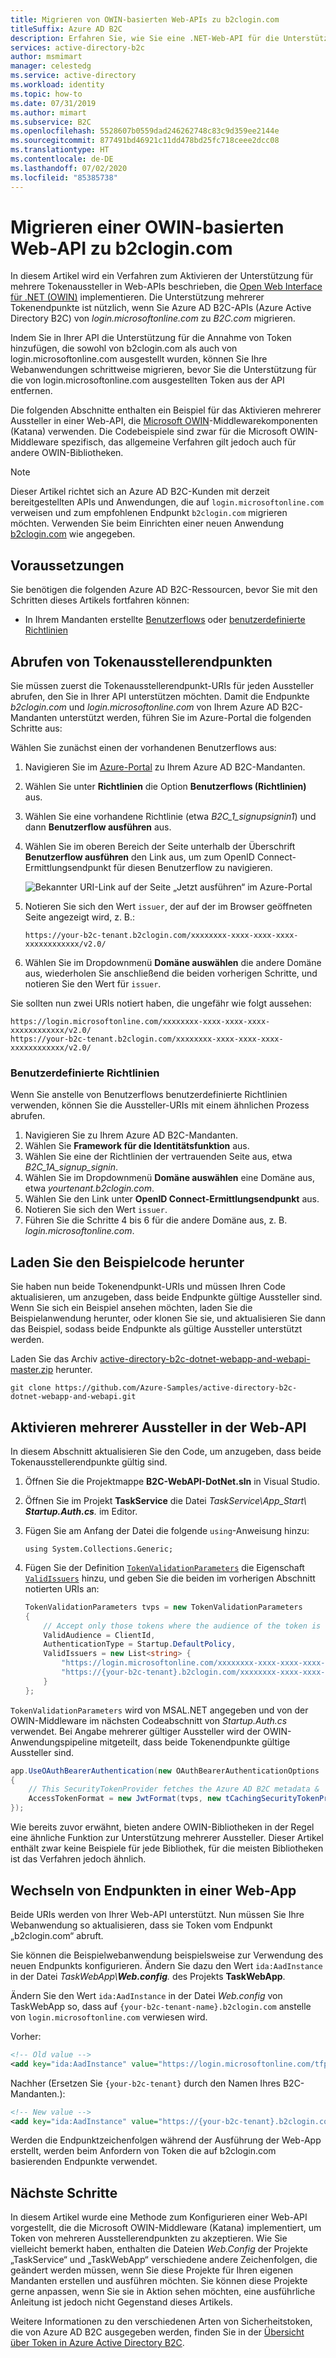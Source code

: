 ```yaml
---
title: Migrieren von OWIN-basierten Web-APIs zu b2clogin.com
titleSuffix: Azure AD B2C
description: Erfahren Sie, wie Sie eine .NET-Web-API für die Unterstützung mehrerer Tokenaussteller aktivieren können, während Sie Ihre Anwendungen zu b2clogin.com migrieren.
services: active-directory-b2c
author: msmimart
manager: celestedg
ms.service: active-directory
ms.workload: identity
ms.topic: how-to
ms.date: 07/31/2019
ms.author: mimart
ms.subservice: B2C
ms.openlocfilehash: 5528607b0559dad246262748c83c9d359ee2144e
ms.sourcegitcommit: 877491bd46921c11dd478bd25fc718ceee2dcc08
ms.translationtype: HT
ms.contentlocale: de-DE
ms.lasthandoff: 07/02/2020
ms.locfileid: "85385738"
---
```

# <a name="migrate-an-owin-based-web-api-to-b2clogincom"></a>Migrieren einer OWIN-basierten Web-API zu b2clogin.com

In diesem Artikel wird ein Verfahren zum Aktivieren der Unterstützung für mehrere Tokenaussteller in Web-APIs beschrieben, die [Open Web Interface für .NET (OWIN)](http://owin.org/) implementieren. Die Unterstützung mehrerer Tokenendpunkte ist nützlich, wenn Sie Azure AD B2C-APIs (Azure Active Directory B2C) von *login.microsoftonline.com* zu *B2C.com* migrieren.

Indem Sie in Ihrer API die Unterstützung für die Annahme von Token hinzufügen, die sowohl von b2clogin.com als auch von login.microsoftonline.com ausgestellt wurden, können Sie Ihre Webanwendungen schrittweise migrieren, bevor Sie die Unterstützung für die von login.microsoftonline.com ausgestellten Token aus der API entfernen.

Die folgenden Abschnitte enthalten ein Beispiel für das Aktivieren mehrerer Aussteller in einer Web-API, die [Microsoft OWIN][katana]-Middlewarekomponenten (Katana) verwenden. Die Codebeispiele sind zwar für die Microsoft OWIN-Middleware spezifisch, das allgemeine Verfahren gilt jedoch auch für andere OWIN-Bibliotheken.

> [!NOTE]
> Dieser Artikel richtet sich an Azure AD B2C-Kunden mit derzeit bereitgestellten APIs und Anwendungen, die auf `login.microsoftonline.com` verweisen und zum empfohlenen Endpunkt `b2clogin.com` migrieren möchten. Verwenden Sie beim Einrichten einer neuen Anwendung [b2clogin.com](b2clogin.md) wie angegeben.

## <a name="prerequisites"></a>Voraussetzungen

Sie benötigen die folgenden Azure AD B2C-Ressourcen, bevor Sie mit den Schritten dieses Artikels fortfahren können:

* In Ihrem Mandanten erstellte [Benutzerflows](tutorial-create-user-flows.md) oder [benutzerdefinierte Richtlinien](custom-policy-get-started.md)

## <a name="get-token-issuer-endpoints"></a>Abrufen von Tokenausstellerendpunkten

Sie müssen zuerst die Tokenausstellerendpunkt-URIs für jeden Aussteller abrufen, den Sie in Ihrer API unterstützen möchten. Damit die Endpunkte *b2clogin.com* und *login.microsoftonline.com* von Ihrem Azure AD B2C-Mandanten unterstützt werden, führen Sie im Azure-Portal die folgenden Schritte aus:

Wählen Sie zunächst einen der vorhandenen Benutzerflows aus:

1. Navigieren Sie im [Azure-Portal](https://portal.azure.com) zu Ihrem Azure AD B2C-Mandanten.
1. Wählen Sie unter **Richtlinien** die Option **Benutzerflows (Richtlinien)** aus.
1. Wählen Sie eine vorhandene Richtlinie (etwa *B2C_1_signupsignin1*) und dann **Benutzerflow ausführen** aus.
1. Wählen Sie im oberen Bereich der Seite unterhalb der Überschrift **Benutzerflow ausführen** den Link aus, um zum OpenID Connect-Ermittlungsendpunkt für diesen Benutzerflow zu navigieren.

    ![Bekannter URI-Link auf der Seite „Jetzt ausführen“ im Azure-Portal](media/multi-token-endpoints/portal-01-policy-link.png)

1. Notieren Sie sich den Wert `issuer`, der auf der im Browser geöffneten Seite angezeigt wird, z. B.:

    `https://your-b2c-tenant.b2clogin.com/xxxxxxxx-xxxx-xxxx-xxxx-xxxxxxxxxxxx/v2.0/`

1. Wählen Sie im Dropdownmenü **Domäne auswählen** die andere Domäne aus, wiederholen Sie anschließend die beiden vorherigen Schritte, und notieren Sie den Wert für `issuer`.

Sie sollten nun zwei URIs notiert haben, die ungefähr wie folgt aussehen:

```
https://login.microsoftonline.com/xxxxxxxx-xxxx-xxxx-xxxx-xxxxxxxxxxxx/v2.0/
https://your-b2c-tenant.b2clogin.com/xxxxxxxx-xxxx-xxxx-xxxx-xxxxxxxxxxxx/v2.0/
```

### <a name="custom-policies"></a>Benutzerdefinierte Richtlinien

Wenn Sie anstelle von Benutzerflows benutzerdefinierte Richtlinien verwenden, können Sie die Aussteller-URIs mit einem ähnlichen Prozess abrufen.

1. Navigieren Sie zu Ihrem Azure AD B2C-Mandanten.
1. Wählen Sie **Framework für die Identitätsfunktion** aus.
1. Wählen Sie eine der Richtlinien der vertrauenden Seite aus, etwa *B2C_1A_signup_signin*.
1. Wählen Sie im Dropdownmenü **Domäne auswählen** eine Domäne aus, etwa *yourtenant.b2clogin.com*.
1. Wählen Sie den Link unter **OpenID Connect-Ermittlungsendpunkt** aus.
1. Notieren Sie sich den Wert `issuer`.
1. Führen Sie die Schritte 4 bis 6 für die andere Domäne aus, z. B. *login.microsoftonline.com*.

## <a name="get-the-sample-code"></a>Laden Sie den Beispielcode herunter

Sie haben nun beide Tokenendpunkt-URIs und müssen Ihren Code aktualisieren, um anzugeben, dass beide Endpunkte gültige Aussteller sind. Wenn Sie sich ein Beispiel ansehen möchten, laden Sie die Beispielanwendung herunter, oder klonen Sie sie, und aktualisieren Sie dann das Beispiel, sodass beide Endpunkte als gültige Aussteller unterstützt werden.

Laden Sie das Archiv [active-directory-b2c-dotnet-webapp-and-webapi-master.zip][sample-archive] herunter.

```
git clone https://github.com/Azure-Samples/active-directory-b2c-dotnet-webapp-and-webapi.git
```

## <a name="enable-multiple-issuers-in-web-api"></a>Aktivieren mehrerer Aussteller in der Web-API

In diesem Abschnitt aktualisieren Sie den Code, um anzugeben, dass beide Tokenausstellerendpunkte gültig sind.

1. Öffnen Sie die Projektmappe **B2C-WebAPI-DotNet.sln** in Visual Studio.
1. Öffnen Sie im Projekt **TaskService** die Datei *TaskService\\App_Start\\ **Startup.Auth.cs**.* im Editor.
1. Fügen Sie am Anfang der Datei die folgende `using`-Anweisung hinzu:

    `using System.Collections.Generic;`
1. Fügen Sie der Definition [`TokenValidationParameters`][tokenvalidationparameters] die Eigenschaft [`ValidIssuers`][validissuers] hinzu, und geben Sie die beiden im vorherigen Abschnitt notierten URIs an:

    ```csharp
    TokenValidationParameters tvps = new TokenValidationParameters
    {
        // Accept only those tokens where the audience of the token is equal to the client ID of this app
        ValidAudience = ClientId,
        AuthenticationType = Startup.DefaultPolicy,
        ValidIssuers = new List<string> {
            "https://login.microsoftonline.com/xxxxxxxx-xxxx-xxxx-xxxx-xxxxxxxxxxxx/v2.0/",
            "https://{your-b2c-tenant}.b2clogin.com/xxxxxxxx-xxxx-xxxx-xxxx-xxxxxxxxxxxx/v2.0/"
        }
    };
    ```

`TokenValidationParameters` wird von MSAL.NET angegeben und von der OWIN-Middleware im nächsten Codeabschnitt von *Startup.Auth.cs* verwendet. Bei Angabe mehrerer gültiger Aussteller wird der OWIN-Anwendungspipeline mitgeteilt, dass beide Tokenendpunkte gültige Aussteller sind.

```csharp
app.UseOAuthBearerAuthentication(new OAuthBearerAuthenticationOptions
{
    // This SecurityTokenProvider fetches the Azure AD B2C metadata &  from the OpenID Connect metadata endpoint
    AccessTokenFormat = new JwtFormat(tvps, new tCachingSecurityTokenProvider(String.Format(AadInstance, ultPolicy)))
});
```

Wie bereits zuvor erwähnt, bieten andere OWIN-Bibliotheken in der Regel eine ähnliche Funktion zur Unterstützung mehrerer Aussteller. Dieser Artikel enthält zwar keine Beispiele für jede Bibliothek, für die meisten Bibliotheken ist das Verfahren jedoch ähnlich.

## <a name="switch-endpoints-in-web-app"></a>Wechseln von Endpunkten in einer Web-App

Beide URIs werden von Ihrer Web-API unterstützt. Nun müssen Sie Ihre Webanwendung so aktualisieren, dass sie Token vom Endpunkt „b2clogin.com“ abruft.

Sie können die Beispielwebanwendung beispielsweise zur Verwendung des neuen Endpunkts konfigurieren. Ändern Sie dazu den Wert `ida:AadInstance` in der Datei *TaskWebApp\\**Web.config**.* des Projekts **TaskWebApp**.

Ändern Sie den Wert `ida:AadInstance` in der Datei *Web.config* von TaskWebApp so, dass auf `{your-b2c-tenant-name}.b2clogin.com` anstelle von `login.microsoftonline.com` verwiesen wird.

Vorher:

```xml
<!-- Old value -->
<add key="ida:AadInstance" value="https://login.microsoftonline.com/tfp/{0}/{1}" />
```

Nachher (Ersetzen Sie `{your-b2c-tenant}` durch den Namen Ihres B2C-Mandanten.):

```xml
<!-- New value -->
<add key="ida:AadInstance" value="https://{your-b2c-tenant}.b2clogin.com/tfp/{0}/{1}" />
```

Werden die Endpunktzeichenfolgen während der Ausführung der Web-App erstellt, werden beim Anfordern von Token die auf b2clogin.com basierenden Endpunkte verwendet.

## <a name="next-steps"></a>Nächste Schritte

In diesem Artikel wurde eine Methode zum Konfigurieren einer Web-API vorgestellt, die die Microsoft OWIN-Middleware (Katana) implementiert, um Token von mehreren Ausstellerendpunkten zu akzeptieren. Wie Sie vielleicht bemerkt haben, enthalten die Dateien *Web.Config* der Projekte „TaskService“ und „TaskWebApp“ verschiedene andere Zeichenfolgen, die geändert werden müssen, wenn Sie diese Projekte für Ihren eigenen Mandanten erstellen und ausführen möchten. Sie können diese Projekte gerne anpassen, wenn Sie sie in Aktion sehen möchten, eine ausführliche Anleitung ist jedoch nicht Gegenstand dieses Artikels.

Weitere Informationen zu den verschiedenen Arten von Sicherheitstoken, die von Azure AD B2C ausgegeben werden, finden Sie in der [Übersicht über Token in Azure Active Directory B2C](tokens-overview.md).

<!-- LINKS - External -->
[sample-archive]: https://github.com/Azure-Samples/active-directory-b2c-dotnet-webapp-and-webapi/archive/master.zip
[sample-repo]: https://github.com/Azure-Samples/active-directory-b2c-dotnet-webapp-and-webapi

<!-- LINKS - Internal -->
[katana]: https://docs.microsoft.com/aspnet/aspnet/overview/owin-and-katana/
[validissuers]: https://docs.microsoft.com/dotnet/api/microsoft.identitymodel.tokens.tokenvalidationparameters.validissuers
[tokenvalidationparameters]: https://docs.microsoft.com/dotnet/api/microsoft.identitymodel.tokens.tokenvalidationparameters
